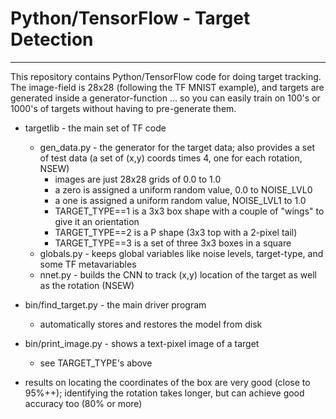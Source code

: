 # Python/TensorFlow - Target Detection
----

This repository contains Python/TensorFlow code for doing target tracking.
The image-field is 28x28 (following the TF MNIST example), and targets are
generated inside a generator-function ... so you can easily train on 100's
or 1000's of targets without having to pre-generate them.

* targetlib - the main set of TF code
  * gen_data.py - the generator for the target data; also provides a set of test data (a set of (x,y) coords times 4, one for each rotation, NSEW)
    * images are just 28x28 grids of 0.0 to 1.0
	* a zero is assigned a uniform random value, 0.0 to NOISE_LVL0
	* a one is assigned a uniform random value, NOISE_LVL1 to 1.0
    * TARGET_TYPE==1 is a 3x3 box shape with a couple of "wings" to give it an orientation
    * TARGET_TYPE==2 is a P shape (3x3 top with a 2-pixel tail)
	* TARGET_TYPE==3 is a set of three 3x3 boxes in a square
  * globals.py - keeps global variables like noise levels, target-type, and some TF metavariables
  * nnet.py - builds the CNN to track (x,y) location of the target as well as the rotation (NSEW)

* bin/find_target.py - the main driver program
  * automatically stores and restores the model from disk
* bin/print_image.py - shows a text-pixel image of a target
  * see TARGET_TYPE's above

* results on locating the coordinates of the box are very good (close to 95%++); identifying the rotation takes longer, but can achieve good accuracy too (80% or more)
